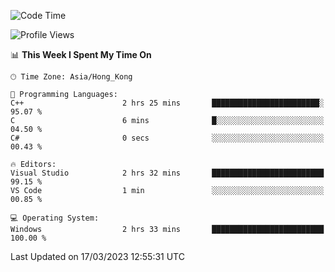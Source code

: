 <!--START_SECTION:waka-->
![Code Time](http://img.shields.io/badge/Code%20Time-39%20hrs%2021%20mins-blue)

![Profile Views](http://img.shields.io/badge/Profile%20Views-9-blue)

📊 **This Week I Spent My Time On** 

```text
🕑︎ Time Zone: Asia/Hong_Kong

💬 Programming Languages: 
C++                      2 hrs 25 mins       ████████████████████████░   95.07 % 
C                        6 mins              █░░░░░░░░░░░░░░░░░░░░░░░░   04.50 % 
C#                       0 secs              ░░░░░░░░░░░░░░░░░░░░░░░░░   00.43 % 

🔥 Editors: 
Visual Studio            2 hrs 32 mins       █████████████████████████   99.15 % 
VS Code                  1 min               ░░░░░░░░░░░░░░░░░░░░░░░░░   00.85 % 

💻 Operating System: 
Windows                  2 hrs 33 mins       █████████████████████████   100.00 % 
```


 Last Updated on 17/03/2023 12:55:31 UTC
<!--END_SECTION:waka-->
